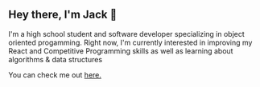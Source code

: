 ## Hey there, I'm Jack 👋

I'm a high school student and software developer specializing in object oriented progamming.
Right now, I'm currently interested in improving my React and Competitive Programming skills as well as learning about algorithms & data structures

You can check me out <a href="https://hand-burger.github.io/portfolio/" target="_blank">here.</a>

